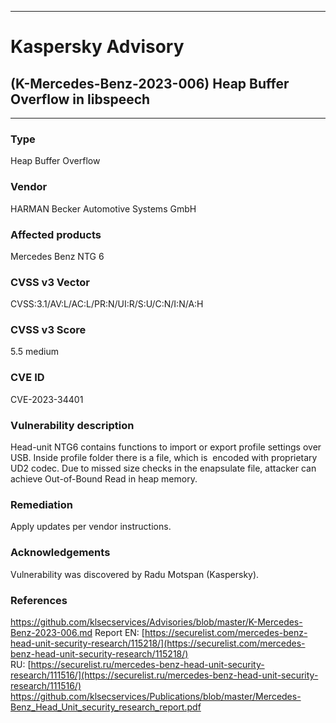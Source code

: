 ***
# Kaspersky Advisory
## (K-Mercedes-Benz-2023-006)  Heap Buffer Overflow in libspeech
***
### Type
Heap Buffer Overflow
### Vendor
HARMAN Becker Automotive Systems GmbH
### Affected products
Mercedes Benz NTG 6 
### CVSS v3 Vector

CVSS:3.1/AV:L/AC:L/PR:N/UI:R/S:U/C:N/I:N/A:H
### CVSS v3 Score

5.5 medium
### CVE ID

CVE-2023-34401
### Vulnerability description
Head-unit NTG6 contains functions to import or export profile settings over USB. Inside profile folder there is a file, which is  encoded with proprietary UD2 codec. Due to missed size checks in the enapsulate file, attacker can achieve Out-of-Bound Read in heap memory.
### Remediation
Apply updates per vendor instructions.
### Acknowledgements
Vulnerability was discovered by Radu Motspan (Kaspersky).

### References
https://github.com/klsecservices/Advisories/blob/master/K-Mercedes-Benz-2023-006.md
Report
EN: [https://securelist.com/mercedes-benz-head-unit-security-research/115218/](https://securelist.com/mercedes-benz-head-unit-security-research/115218/)
RU: [https://securelist.ru/mercedes-benz-head-unit-security-research/111516/](https://securelist.ru/mercedes-benz-head-unit-security-research/111516/)
https://github.com/klsecservices/Publications/blob/master/Mercedes-Benz_Head_Unit_security_research_report.pdf